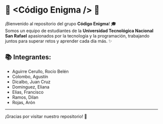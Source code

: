 # 🔷 &lt;Código Enigma /&gt; 🔷

¡Bienvenido al repositorio del grupo **Código Enigma**! 🎓  
Somos un equipo de estudiantes de la **Universidad Tecnológica Nacional San Rafael** apasionados por la tecnología y la programación, trabajando juntos para superar retos y aprender cada día más. ✨


## 📚 Integrantes:
- Aguirre Cerullo, Rocío Belén
- Colombo, Agustín
- Dicalbo, Juan Cruz
- Dominguez, Eliana
- Elias, Francisco
- Ramos, Dilan
- Rojas, Arón

---
¡Gracias por visitar nuestro repositorio! 💙
